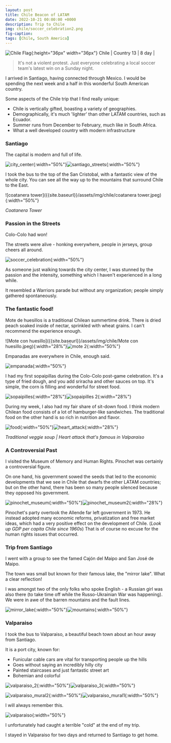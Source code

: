```yaml
---
layout: post
title: Chile Beacon of LATAM
date: 2022-10-21 00:00:00 +0000
description: Trip to Chile
img: chile/soccer_celebration2.png
fig-caption:
tags: [Chile, South America]
---
```


![Chile Flag]({{site.baseurl}}/assets/img/flags/4x3/cl.svg){:height="36px" width="36px"} Chile \| Country 13 \| 8 day \| 

>It's not a violent protest. Just everyone celebrating a local soccer team's latest win on a Sunday night.

I arrived in Santiago, having connected through Mexico. I would be spending the next week and a half in this wonderful South American country. 

Some aspects of the Chile trip that I find really unique: 
* Chile is vertically gifted, boasting a variety of geographies.
* Demographically, it's much 'lighter' than other LATAM countries, such as Ecuador.
* Summer runs from December to February, much like in South Africa.
* What a well developed country with modern infrastructure

### Santiago 

The capital is modern and full of life. 

![city_center]({{site.baseurl}}/assets/img/chile/city_center.jpeg){:width="50%"}![santiago_streets]({{site.baseurl}}/assets/img/chile/santiago_streets.jpeg){:width="50%"}


I took the bus to the top of the San Cristobal, with a fantastic view of the whole city. You can see all the way up to the mountains that surround Chile to the East. 

![coatanera tower]({{site.baseurl}}/assets/img/chile/coatanera tower.jpeg){:width="50%"}

*Coatanera Tower* 

### Passion in the Streets

Colo-Colo had won! 

The streets were alive - honking everywhere, people in jerseys, group cheers all around. 

![soccer_celebration]({{site.baseurl}}/assets/img/chile/soccer_celebration.jpeg){:width="50%"}

As someone just walking towards the city center, I was stunned by the passion and the intensity, something which I haven't experienced in a long while. 

It resembled a Warriors parade but without any organization; people simply gathered spontaneously.

### The fantastic food!

Mote de huesillos is a traditional Chilean summertime drink. There is dried peach soaked inside of nectar, sprinkled with wheat grains. I can't recommend the experience enough.  

![Mote con huesillo]({{site.baseurl}}/assets/img/chile/Mote con huesillo.jpeg){:width="28%"}![mote 2]({{site.baseurl}}/assets/img/chile/mote2.jpeg){:width="50%"}

Empanadas are everywhere in Chile, enough said. 

![empanada]({{site.baseurl}}/assets/img/chile/empanada.jpeg){:width="50%"}

I had my first sopaipillas during the Colo-Colo post-game celebration. It's a type of fried dough, and you add sriracha and other sauces on top. It's simple, the corn is filling and wonderful for street food. 

![sopaipilles]({{site.baseurl}}/assets/img/chile/sopaipilles.jpeg){:width="28%"}![sopaipilles 2]({{site.baseurl}}/assets/img/chile/sopaipilles_2.jpeg){:width="28%"}

During my week, I also had my fair share of sit-down food. I think modern Chilean food consists of a lot of hamburger-like sandwiches. The traditional food on the other hand is so rich in nutrition and flavor. 

![food]({{site.baseurl}}/assets/img/chile/food.jpeg){:width="50%"}![heart_attack]({{site.baseurl}}/assets/img/chile/heart_attack.jpeg){:width="28%"}

*Traditional veggie soup \| Heart attack that's famous in Valparaiso*

### A Controversial Past

I visited the Museum of Memory and Human Rights. Pinochet was certainly a controversial figure. 

On one hand, his government sowed the seeds that led to the economic developments that we see in Chile that dwarfs the other LATAM countries; but on the other hand, there has been so many people silenced because they opposed his government. 

![pinochet_museum]({{site.baseurl}}/assets/img/chile/pinochet_museum.jpeg){:width="50%"}![pinochet_museum2]({{site.baseurl}}/assets/img/chile/pinochet_museum2.jpeg){:width="28%"}

Pinochet's party overtook the Allende far left government in 1973. He instead adopted many economic reforms, privatization and free market ideas, which had a very positive effect on the development of Chile. (*Look up GDP per capita Chile since 1960s*) That is of course no excuse for the human rights issues that occurred. 

### Trip from Santiago

I went with a group to see the famed Cajón del Maipo and San José de Maipo. 

The town was small but known for their famous lake, the "mirror lake". What a clear reflection! 

I was amongst two of the only folks who spoke English - a Russian girl was also there (to take time off while the Russo-Ukrainian War was happening). We were in awe of the barren mountains and the fault lines. 

![mirror_lake]({{site.baseurl}}/assets/img/chile/mirror_lake.jpeg){:width="50%"}![mountains]({{site.baseurl}}/assets/img/chile/mountains.jpeg){:width="50%"}

### Valparaiso 

I took the bus to Valparaiso, a beautiful beach town about an hour away from Santiago. 

It is a port city, known for:
* Funicular cable cars are vital for transporting people up the hills
* Goes without saying an incredibly hilly city
* Painted staircases and just fantastic street art  
* Bohemian and colorful

![valparaiso_2]({{site.baseurl}}/assets/img/chile/valparaiso_2.jpeg){:width="50%"}![valparaiso_3]({{site.baseurl}}/assets/img/chile/valparaiso_3.jpeg){:width="50%"}

![valparaiso_mural2]({{site.baseurl}}/assets/img/chile/valparaiso_mural2.jpeg){:width="50%"}![valparaiso_mural1]({{site.baseurl}}/assets/img/chile/valparaiso_mural1.jpeg){:width="50%"}

I will always remember this. 

![valparaiso]({{site.baseurl}}/assets/img/chile/valparaiso.jpeg){:width="50%"}

I unfortunately had caught a terrible "cold" at the end of my trip.

I stayed in Valparaiso for two days and returned to Santiago to get home. 

